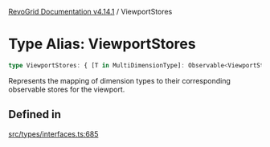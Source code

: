 [RevoGrid Documentation v4.14.1](README.md) / ViewportStores

# Type Alias: ViewportStores

```ts
type ViewportStores: { [T in MultiDimensionType]: Observable<ViewportState> };
```

Represents the mapping of dimension types to their corresponding observable stores for the viewport.

## Defined in

[src/types/interfaces.ts:685](https://github.com/revolist/revogrid/blob/925db466c3d20933669e374666cd0ddbe00cac19/src/types/interfaces.ts#L685)
